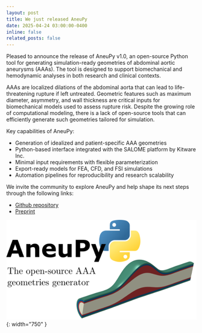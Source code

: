 ```yaml
---
layout: post
title: We just released AneuPy
date: 2025-04-24 03:00:00-0400
inline: false
related_posts: false
---
```


Pleased to announce the release of AneuPy v1.0, an open-source Python tool for generating simulation-ready geometries of abdominal aortic aneurysms (AAAs). The tool is designed to support biomechanical and hemodynamic analyses in both research and clinical contexts.

AAAs are localized dilations of the abdominal aorta that can lead to life-threatening rupture if left untreated. Geometric features such as maximum diameter, asymmetry, and wall thickness are critical inputs for biomechanical models used to assess rupture risk. Despite the growing role of computational modeling, there is a lack of open-source tools that can efficiently generate such geometries tailored for simulation.

Key capabilities of AneuPy:
- Generation of idealized and patient-specific AAA geometries
- Python-based interface integrated with the SALOME platform by Kitware Inc.
- Minimal input requirements with flexible parameterization
- Export-ready models for FEA, CFD, and FSI simulations
- Automation pipelines for reproducibility and research scalability

We invite the community to explore AneuPy and help shape its next steps through the following links:

- [Github repository](https://github.com/mdeluci/AneuPy)
- [Preprint](https://arxiv.org/abs/2504.15285)
 
![AneupyLogo](/assets/img/Logo.png){: width="750" }
